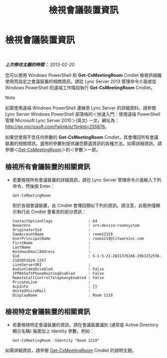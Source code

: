 ﻿---
title: 檢視會議裝置資訊
TOCTitle: 檢視會議裝置資訊
ms:assetid: 838bdbf8-8b68-4eb6-8fa3-45bfd5b0b1cd
ms:mtpsurl: https://technet.microsoft.com/zh-tw/library/JJ994043(v=OCS.15)
ms:contentKeyID: 52056137
ms.date: 08/10/2015
mtps_version: v=OCS.15
ms.translationtype: HT
---

# 檢視會議裝置資訊

 

_**上次修改主題的時間：** 2013-02-20_

您可以使用 Windows PowerShell 和 **Get-CsMeetingRoom** Cmdlet 檢視供組織使用而設定之會議裝置的相關資訊。請從 Lync Server 2013 管理命令介面或從 Windows PowerShell 的遠端工作階段執行 **Get-CsMeetingRoom** Cmdlet。

> [!NOTE]  
> 如需使用遠端 Windows PowerShell 連線至 Lync Server 的詳細資料，請參閱 Lync Server Windows PowerShell 部落格的＜快速入門：使用遠端 PowerShell 管理 Microsoft Lync Server 2010＞(英文) 一文，網址為：<a href="http://go.microsoft.com/fwlink/p/?linkid=255876">http://go.microsoft.com/fwlink/p/?linkId=255876</a>。



如果您使用不含任何參數的 **Get-CsMeetingRoom** Cmdlet，其會傳回所有會議裝置的相關資訊。選用的參數則提供讓您篩選資訊的各種方法。如需詳細資訊，請參閱＜[Get-CsMeetingRoom](https://docs.microsoft.com/en-us/powershell/module/skype/Get-CsMeetingRoom)＞的＜參數＞一節。


## 檢視所有會議裝置的相關資訊

  - 若要檢視所有會議裝置的詳細資訊，請在 Lync Server 管理命令介面輸入下列命令，然後按 Enter：
    
        Get-CsMeetingRoom
    
    對於各個會議裝置，此 Cmdlet 會傳回類似下列的資訊。請注意，此範例僅顯示執行此 Cmdlet 會看見的部分資訊：
    
        ContactOptionFlags                : 64
        OwnerUrn                          : urn:device:roomsystem
        OriginatorSid                     :
        SamAccountName                    : room12129
        UserPrincipalName                 : room1219@litwareinc.com
        FirstName                         : 
        LastName                          :
        WindowsEmailAddress               :
        Sid                               : S-1-5-21-2831376166-2963252556-2165051629-1257
        LineServerURI                     :
        AudioVideoDisabled                : False
        IPPBXSoftPhoneRoutingEnabled      : False
        RemoteCallControlTelephonyEnabled : False
        PrivateLine                       :
        AcpInfo                           : {}
        HostedVoiceMail                   :
        DisplayName                       : Room 1219

## 檢視特定會議裝置的相關資訊

  - 若要檢視特定會議裝置的資訊，請在會議裝置識別 (通常是 Active Directory 顯示名稱) 後面加上 Identity 參數。例如：
    
        Get-CsMeetingRoom -Identity "Room 1219"

如需詳細資訊，請參閱 [Get-CsMeetingRoom](https://docs.microsoft.com/en-us/powershell/module/skype/Get-CsMeetingRoom) Cmdlet 的說明主題。

